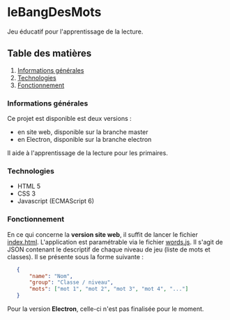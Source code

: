 # leBangDesMots

Jeu éducatif pour l'apprentissage de la lecture.

## Table des matières 
1. [Informations générales](#informations-générales)
2. [Technologies](#technologies)
3. [Fonctionnement](#fonctionnement)


### Informations générales

Ce projet est disponible est deux versions : 
- en site web, disponible sur la branche master
- en Electron, disponible sur la branche electron

Il aide à l'apprentissage de la lecture pour les primaires.


### Technologies

- HTML 5
- CSS 3
- Javascript (ECMAScript 6)


### Fonctionnement

En ce qui concerne la **version site web**, il suffit de lancer le fichier [index.html](index.html). 
L'application est paramétrable via le fichier [words.js](assets/words.js). Il s'agit de JSON contenant le descriptif de chaque niveau de jeu (liste de mots et classes).
Il se présente sous la forme suivante :

```json
   {
       "name": "Nom",
       "group": "Classe / niveau",
       "mots": ["mot 1", "mot 2", "mot 3", "mot 4", "..."]
   }
```

Pour la version **Electron**, celle-ci n'est pas finalisée pour le moment.
